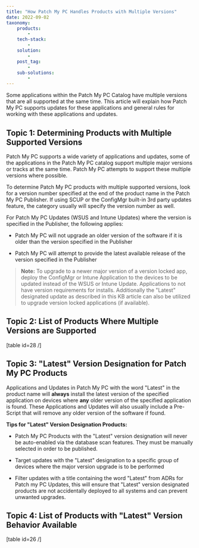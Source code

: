 ```yaml
---
title: "How Patch My PC Handles Products with Multiple Versions"
date: 2022-09-02
taxonomy:
    products:
        - 
    tech-stack:
        - 
    solution:
        - 
    post_tag:
        - 
    sub-solutions:
        - 
---
```


Some applications within the Patch My PC Catalog have multiple versions that are all supported at the same time. This article will explain how Patch My PC supports updates for these applications and general rules for working with these applications and updates.

## Topic 1: Determining Products with Multiple Supported Versions

Patch My PC supports a wide variety of applications and updates, some of the applications in the Patch My PC catalog support multiple major versions or tracks at the same time. Patch My PC attempts to support these multiple versions where possible.

To determine Patch My PC products with multiple supported versions, look for a version number specified at the end of the product name in the Patch My PC Publisher. If using SCUP or the ConfigMgr built-in 3rd party updates feature, the category usually will specify the version number as well.

For Patch My PC Updates (WSUS and Intune Updates) where the version is specified in the Publisher, the following applies:

- Patch My PC will not upgrade an older version of the software if it is older than the version specified in the Publisher

- Patch My PC will attempt to provide the latest available release of the version specified in the Publisher

> **Note:** To upgrade to a newer major version of a version locked app, deploy the ConfigMgr or Intune Application to the devices to be updated instead of the WSUS or Intune Update. Applications to not have version requirements for installs. Additionally the "Latest" designated update as described in this KB article can also be utilized to upgrade version locked applications (if available).

## Topic 2: List of Products Where Multiple Versions are Supported

\[table id=28 /\]

## Topic 3: "Latest" Version Designation for Patch My PC Products

Applications and Updates in Patch My PC with the word "Latest" in the product name will **always** install the latest version of the specified application on devices where **any** older version of the specified application is found. These Applications and Updates will also usually include a Pre-Script that will remove any older version of the software if found.

**Tips for "Latest" Version Designation Products:**

- Patch My PC Products with the "Latest" version designation will never be auto-enabled via the database scan features. They must be manually selected in order to be published.

- Target updates with the "Latest" designation to a specific group of devices where the major version upgrade is to be performed

- Filter updates with a title containing the word "Latest" from ADRs for Patch my PC Updates, this will ensure that "Latest" version designated products are not accidentally deployed to all systems and can prevent unwanted upgrades.

## Topic 4: List of Products with "Latest" Version Behavior Available

\[table id=26 /\]